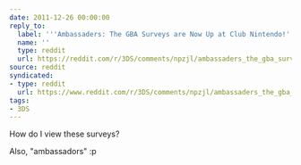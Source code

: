 ```yaml
---
date: 2011-12-26 00:00:00
reply_to:
  label: '''Ambassaders: The GBA Surveys are Now Up at Club Nintendo!'' on /r/3DS'
  name: ''
  type: reddit
  url: https://reddit.com/r/3DS/comments/npzjl/ambassaders_the_gba_surveys_are_now_up_at_club/
source: reddit
syndicated:
- type: reddit
  url: https://www.reddit.com/r/3DS/comments/npzjl/ambassaders_the_gba_surveys_are_now_up_at_club/c3b2sj3/
tags:
- 3DS
---
```


How do I view these surveys?

Also, "ambassadors" :p